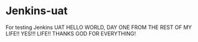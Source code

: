 # Jenkins-uat
For testing Jenkins UAT
HELLO WORLD, DAY ONE FROM THE REST OF MY LIFE!!
YES!!! LIFE!! THANKS GOD FOR EVERYTHING!
